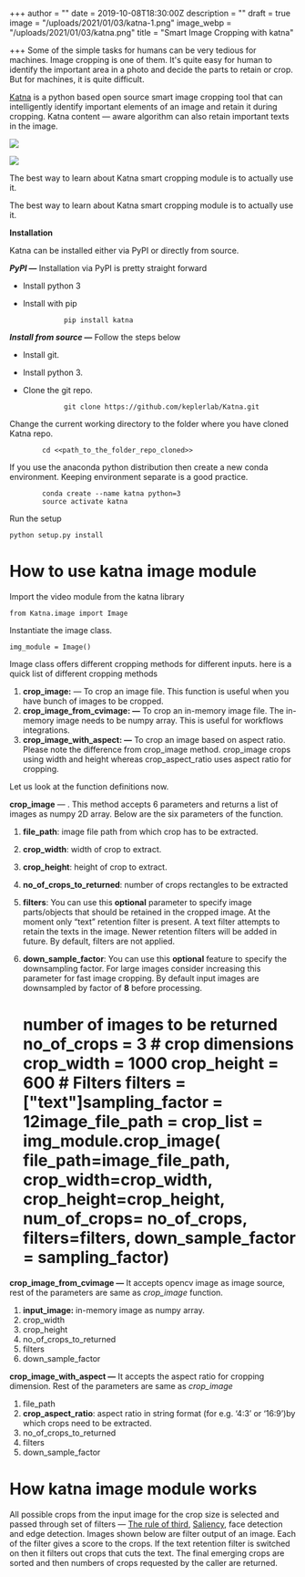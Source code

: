 +++
author = ""
date = 2019-10-08T18:30:00Z
description = ""
draft = true
image = "/uploads/2021/01/03/katna-1.png"
image_webp = "/uploads/2021/01/03/katna.png"
title = "Smart Image Cropping with katna"

+++
Some of the simple tasks for humans can be very tedious for machines. Image cropping is one of them. It's quite easy for human to identify the important area in a photo and decide the parts to retain or crop. But for machines, it is quite difficult.

[Katna](https://github.com/keplerlab/katna) is a python based open source smart image cropping tool that can intelligently identify important elements of an image and retain it during cropping. Katna content — aware algorithm can also retain important texts in the image.

![](/uploads/2021/01/03/katna_crop1.jpg)

![](/uploads/2021/01/03/katna_crop_2.png)

The best way to learn about Katna smart cropping module is to actually use it.

The best way to learn about Katna smart cropping module is to actually use it.

**Installation**

Katna can be installed either via PyPI or directly from source.

**_PyPI_ —** Installation via PyPI is pretty straight forward

* Install python 3
* Install with pip

            	pip install katna

**_Install from source_ —** Follow the steps below

* Install git.
* Install python 3.
* Clone the git repo.

            	git clone https://github.com/keplerlab/Katna.git

Change the current working directory to the folder where you have cloned Katna repo.

            cd <<path_to_the_folder_repo_cloned>>

If you use the anaconda python distribution then create a new conda environment. Keeping environment separate is a good practice.

            conda create --name katna python=3
            source activate katna

Run the setup

    python setup.py install

# How to use katna image module

Import the video module from the katna library

    from Katna.image import Image

Instantiate the image class.

    img_module = Image()

Image class offers different cropping methods for different inputs. here is a quick list of different cropping methods

1. **crop_image:** — To crop an image file. This function is useful when you have bunch of images to be cropped.
2. **crop_image_from_cvimage: —** To crop an in-memory image file. The in-memory image needs to be numpy array. This is useful for workflows integrations.
3. **crop_image_with_aspect: —** To crop an image based on aspect ratio. Please note the difference from crop_image method. crop_image crops using width and height whereas crop_aspect_ratio uses aspect ratio for cropping.

Let us look at the function definitions now.

**crop_image** — . This method accepts 6 parameters and returns a list of images as numpy 2D array. Below are the six parameters of the function.

1. **file_path**: image file path from which crop has to be extracted.
2. **crop_width**: width of crop to extract.
3. **crop_height**: height of crop to extract.
4. **no_of_crops_to_returned**: number of crops rectangles to be extracted
5. **filters**: You can use this **optional** parameter to specify image parts/objects that should be retained in the cropped image. At the moment only “text” retention filter is present. A text filter attempts to retain the texts in the image. Newer retention filters will be added in future. By default, filters are not applied.
6. **down_sample_factor**: You can use this **optional** feature to specify the downsampling factor. For large images consider increasing this parameter for fast image cropping. By default input images are downsampled by factor of **8** before processing.

    # number of images to be returned no_of_crops = 3 # crop dimensions crop_width = 1000 crop_height = 600 # Filters filters = ["text"]sampling_factor = 12image_file_path = <Path where the image is stored>crop_list = img_module.crop_image(   file_path=image_file_path,   crop_width=crop_width,   crop_height=crop_height,   num_of_crops= no_of_crops,   filters=filters,   down_sample_factor = sampling_factor)

**crop_image_from_cvimage —** It accepts opencv image as image source, rest of the parameters are same as _crop_image_ function.

1. **input_image:** in-memory image as numpy array.
2. crop_width
3. crop_height
4. no_of_crops_to_returned
5. filters
6. down_sample_factor

**crop_image_with_aspect —** It accepts the aspect ratio for cropping dimension. Rest of the parameters are same as _crop_image_

1. file_path
2. **crop_aspect_ratio**: aspect ratio in string format (for e.g. ‘4:3’ or ‘16:9’)by which crops need to be extracted.
3. no_of_crops_to_returned
4. filters
5. down_sample_factor

# How katna image module works

All possible crops from the input image for the crop size is selected and passed through set of filters — [The rule of third](https://www.photographymad.com/pages/view/rule-of-thirds), [Saliency](https://blog.algorithmia.com/introduction-image-saliency-detection), face detection and edge detection. Images shown below are filter output of an image. Each of the filter gives a score to the crops. If the text retention filter is switched on then it filters out crops that cuts the text. The final emerging crops are sorted and then numbers of crops requested by the caller are returned.